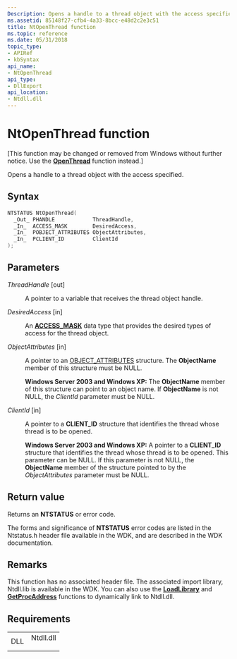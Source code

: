 ```yaml
---
Description: Opens a handle to a thread object with the access specified.
ms.assetid: 85148f27-cfb4-4a33-8bcc-e48d2c2e3c51
title: NtOpenThread function
ms.topic: reference
ms.date: 05/31/2018
topic_type: 
- APIRef
- kbSyntax
api_name: 
- NtOpenThread
api_type: 
- DllExport
api_location: 
- Ntdll.dll
---
```


# NtOpenThread function

\[This function may be changed or removed from Windows without further notice. Use the [**OpenThread**](https://msdn.microsoft.com/library/ms684335(v=VS.85).aspx) function instead.\]

Opens a handle to a thread object with the access specified.

## Syntax


```C++
NTSTATUS NtOpenThread(
  _Out_ PHANDLE            ThreadHandle,
  _In_  ACCESS_MASK        DesiredAccess,
  _In_  POBJECT_ATTRIBUTES ObjectAttributes,
  _In_  PCLIENT_ID         ClientId
);
```



## Parameters

<dl> <dt>

*ThreadHandle* \[out\]
</dt> <dd>

A pointer to a variable that receives the thread object handle.

</dd> <dt>

*DesiredAccess* \[in\]
</dt> <dd>

An [**ACCESS\_MASK**](https://msdn.microsoft.com/library/Aa374896(v=VS.85).aspx) data type that provides the desired types of access for the thread object.

</dd> <dt>

*ObjectAttributes* \[in\]
</dt> <dd>

A pointer to an [OBJECT\_ATTRIBUTES](https://msdn.microsoft.com/library/aa491657.aspx) structure. The **ObjectName** member of this structure must be NULL.

**Windows Server 2003 and Windows XP:** The **ObjectName** member of this structure can point to an object name. If **ObjectName** is not NULL, the *ClientId* parameter must be NULL.

</dd> <dt>

*ClientId* \[in\]
</dt> <dd>

A pointer to a **CLIENT\_ID** structure that identifies the thread whose thread is to be opened.

**Windows Server 2003 and Windows XP:** A pointer to a **CLIENT\_ID** structure that identifies the thread whose thread is to be opened. This parameter can be NULL. If this parameter is not NULL, the **ObjectName** member of the structure pointed to by the *ObjectAttributes* parameter must be NULL.

</dd> </dl>

## Return value

Returns an **NTSTATUS** or error code.

The forms and significance of **NTSTATUS** error codes are listed in the Ntstatus.h header file available in the WDK, and are described in the WDK documentation.

## Remarks

This function has no associated header file. The associated import library, Ntdll.lib is available in the WDK. You can also use the [**LoadLibrary**](https://msdn.microsoft.com/library/ms684175(v=VS.85).aspx) and [**GetProcAddress**](https://msdn.microsoft.com/library/ms683212(v=VS.85).aspx) functions to dynamically link to Ntdll.dll.

## Requirements



|                |                                                                                      |
|----------------|--------------------------------------------------------------------------------------|
| DLL<br/> | <dl> <dt>Ntdll.dll</dt> </dl> |



 

 




